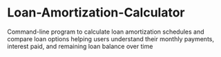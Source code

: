 # Loan-Amortization-Calculator
Command-line program to calculate loan amortization schedules and compare loan options helping users understand their monthly payments, interest paid, and remaining loan balance over time
